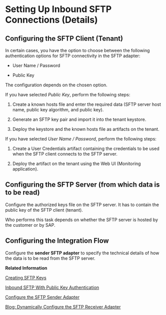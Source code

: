 <!-- loioe72eba4a3d894a248ed7686caf76a332 -->

# Setting Up Inbound SFTP Connections \(Details\)



## Configuring the SFTP Client \(Tenant\)

In certain cases, you have the option to choose between the following authentication options for SFTP connectivity in the SFTP adapter:

-   User Name / Password

-   Public Key


The configuration depends on the chosen option.

If you have selected *Public Key*, perform the following steps:

1.  Create a known hosts file and enter the required data \(SFTP server host name, public key algorithm, and public key\).

2.  Generate an SFTP key pair and import it into the tenant keystore.

3.  Deploy the keystore and the known hosts file as artifacts on the tenant.


If you have selected *User Name / Password*, perform the following steps:

1.  Create a User Credentials artifact containing the credentials to be used when the SFTP client connects to the SFTP server.

2.  Deploy the artifact on the tenant using the Web UI \(Monitoring application\).




## Configuring the SFTP Server \(from which data is to be read\)

Configure the authorized keys file on the SFTP server. It has to contain the public key of the SFTP client \(tenant\).

Who performs this task depends on whether the SFTP server is hosted by the customer or by SAP.



## Configuring the Integration Flow

Configure the **sender SFTP adapter** to specify the technical details of how the data is to be read from the SFTP server.

**Related Information**  




[Creating SFTP Keys](creating-sftp-keys-3485a75.md "You can set up reliable file transfer based on SSH File Transfer Protocol (SFTP). SFTP is an enhancement of the Secure Shell (SSH) network protocol.")

[Inbound SFTP With Public Key Authentication](inbound-sftp-with-public-key-authentication-97e2baa.md "")

[Configure the SFTP Sender Adapter](../Development/configure-the-sftp-sender-adapter-2de9ee5.md "The SFTP sender adapter connects an SAP Cloud Integration tenant to a remote system using the SSH File Transfer protocol to read files from the system. SSH File Transfer protocol is also referred to as Secure File Transfer protocol (or SFTP).")

[Blog: Dynamically Configure the SFTP Receiver Adapter](https://blogs.sap.com/2020/05/29/cloud-integration-dynamically-configure-the-sftp-receiver-adapter/)

